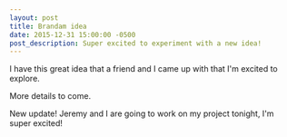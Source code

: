 ```yaml
---
layout: post
title: Brandam idea
date: 2015-12-31 15:00:00 -0500
post_description: Super excited to experiment with a new idea!
---
```


I have this great idea that a friend and I came up with that I'm excited to explore.

More details to come.

New update! Jeremy and I are going to work on my project tonight, I'm super excited!
